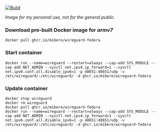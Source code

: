 [![Build](https://github.com/mibere/wireguard-fedora/actions/workflows/publish-image.yml/badge.svg?branch=main)](https://github.com/mibere/wireguard-fedora/actions/workflows/publish-image.yml)

_Image for my personal use, not for the general public._

### Download pre-built Docker image for _armv7_
```
docker pull ghcr.io/mibere/wireguard-fedora
```

### Start container
```
docker run --name=wireguard --restart=always --cap-add SYS_MODULE --cap-add NET_ADMIN --sysctl net.ipv4.ip_forward=1 --sysctl net.ipv6.conf.all.disable_ipv6=1 -p 48651:48651/udp -v /etc/wireguard/:/etc/wireguard/ -d ghcr.io/mibere/wireguard-fedora
```

### Update container
```
docker stop wireguard
docker rm wireguard
docker pull ghcr.io/mibere/wireguard-fedora
docker run --name=wireguard --restart=always --cap-add SYS_MODULE --cap-add NET_ADMIN --sysctl net.ipv4.ip_forward=1 --sysctl net.ipv6.conf.all.disable_ipv6=1 -p 48651:48651/udp -v /etc/wireguard/:/etc/wireguard/ -d ghcr.io/mibere/wireguard-fedora
```
